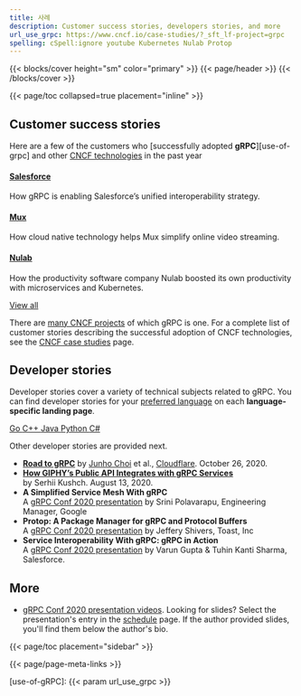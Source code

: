 ```yaml
---
title: 사례
description: Customer success stories, developers stories, and more
url_use_grpc: https://www.cncf.io/case-studies/?_sft_lf-project=grpc
spelling: cSpell:ignore youtube Kubernetes Nulab Protop
---
```


{{< blocks/cover height="sm" color="primary" >}}
{{< page/header >}}
{{< /blocks/cover >}}

<div class="container l-container--padded">

<div class="row">
{{< page/toc collapsed=true placement="inline" >}}
</div>

<div class="row">
<div class="col-12 col-lg-8">

<div class="row">

## Customer success stories
</div>

Here are a few of the customers who [successfully adopted **gRPC**][use-of-grpc]
and other [CNCF technologies](https://www.cncf.io/projects/) in the past year

<div class="mt-5 row justify-content-center">

<div class="col-9 col-lg-4 pb-4 pb-lg-0">
<div class="h-100 card shadow">
<div class="card-body">
<h4>
          <!-- <a href="https://www.cncf.io/case-studies/salesforce/">Salesforce</a> -->

[Salesforce](https://www.cncf.io/case-studies/salesforce/)

</h4>
<p>
How gRPC is enabling Salesforce’s unified interoperability strategy.
</p>
</div>
</div>
</div>

<div class="col-9 col-lg-4 pb-4 pb-lg-0">
<div class="h-100 card shadow" href="#">
<div class="card-body">
<h4>
          <!-- <a href="https://www.cncf.io/case-studies/mux/">Mux</a> -->

[Mux](https://www.cncf.io/case-studies/mux/)

</h4>
<p>
How cloud native technology helps Mux simplify online video streaming.
</p>
</div>
</div>
</div>

<div class="col-9 col-lg-4 pb-4 pb-lg-0">
<div class="h-100 card shadow">
<div class="card-body">
<h4>
          <!-- <a href="https://www.cncf.io/case-studies/nulab/">Nulab</a> -->

[Nulab](https://www.cncf.io/case-studies/nulab/)

</h4>
<p>
How the productivity software company Nulab boosted its own productivity with microservices and Kubernetes.
</p>
</div>
</div>
</div>

</div>

<div class="text-center my-5">
<a class="btn btn-secondary"
    href="{{< param url_use_grpc >}}"
    target="_blank"
    rel="noopener"
    >View all</a>
</div>

There are [many CNCF projects](https://www.cncf.io/projects/) of which gRPC is
one. For a complete list of customer stories describing the successful adoption
of CNCF technologies, see the [CNCF case studies][] page.

## Developer stories

Developer stories cover a variety of technical subjects related to gRPC. You can
find developer stories for your [preferred language](/docs/languages/) on each
**language-specific landing page**.

<div class="l-buttons">
  <a class="btn btn-light btn-lg font-weight-light" href="/docs/languages/go/#dev-stories">
    Go
  </a>
  <a class="btn btn-light btn-lg font-weight-light" href="/docs/languages/cpp/#dev-stories">
    C++
  </a>
  <a class="btn btn-light btn-lg font-weight-light" href="/docs/languages/java/#dev-stories">
    Java
  </a>
  <a class="btn btn-light btn-lg font-weight-light" href="/docs/languages/python/#dev-stories">
    Python
  </a>
  <a class="btn btn-light btn-lg font-weight-light" href="/docs/languages/csharp/#dev-stories">
    C#
  </a>
  <a class="btn btn-light btn-lg font-weight-light" href="/docs/languages/">
    <i class="fas fa-ellipsis-h"></i>
  </a>
</div>

Other developer stories are provided next.

- **[Road to gRPC](https://blog.cloudflare.com/road-to-grpc/)**
  by [Junho Choi](https://blog.cloudflare.com/author/junho/) et al.,
  [Cloudflare](https://www.cloudflare.com/). October 26, 2020.
- [**How GIPHY’s Public API Integrates with gRPC Services**](https://engineering.giphy.com/how-giphys-public-api-integrates-with-grpc-services/)<br>
  by Serhii Kushch. August 13, 2020.
- **A Simplified Service Mesh With gRPC**
  <a class="o-icon" href="https://youtu.be/9alMEeTxsMA"><i class="fab fa-youtube"></i></a>
  <a href="https://static.sched.com/hosted_files/grpcconf20/ae/A%20Simplified%20Service%20Mesh%20with%20gRPC.pdf"><i class="fas fa-file"></i></a><br>
  A [gRPC Conf 2020 presentation](https://sched.co/cRfZ)
  by Srini Polavarapu, Engineering Manager, Google
- **Protop: A Package Manager for gRPC and Protocol Buffers**
  <a class="o-icon" href="https://youtu.be/9alMEeTxsMA"><i class="fab fa-youtube"></i></a>
  <a href="https://static.sched.com/hosted_files/grpcconf20/6b/protop%20-%20a%20package%20manager%20for%20protobufs.pdf"><i class="fas fa-file"></i></a><br>
  A [gRPC Conf 2020 presentation](https://sched.co/cRfo)
  by Jeffery Shivers, Toast, Inc
- **Service Interoperability With gRPC: gRPC in Action**
  <a class="o-icon" href="https://youtu.be/MLS7TFHrn_c"><i class="fab fa-youtube"></i></a>
  <a class="o-icon" href="https://static.sched.com/hosted_files/grpcconf20/d3/Service%20Interoperability%20with%20gRPC.pdf"><i class="fas fa-file"></i></a><br>
  A [gRPC Conf 2020 presentation](https://sched.co/cRfl)
  by Varun Gupta & Tuhin Kanti Sharma, Salesforce.

## More

- [gRPC Conf 2020 presentation videos][]. Looking for slides? Select the
  presentation's entry in the [schedule][] page. If the author provided slides,
  you'll find them below the author's bio.

</div>

{{< page/toc placement="sidebar" >}}

</div>

{{< page/page-meta-links >}}

</div>

[CNCF case studies]: https://www.cncf.io/case-studies/
[gRPC Conf 2020 presentation videos]: https://www.youtube.com/playlist?list=PLj6h78yzYM2NN72UX_fdmc5CZI-D5qfJL
[schedule]: https://events.linuxfoundation.org/grpc-conf/program/schedule/
[use-of-gRPC]: {{< param url_use_grpc >}}
